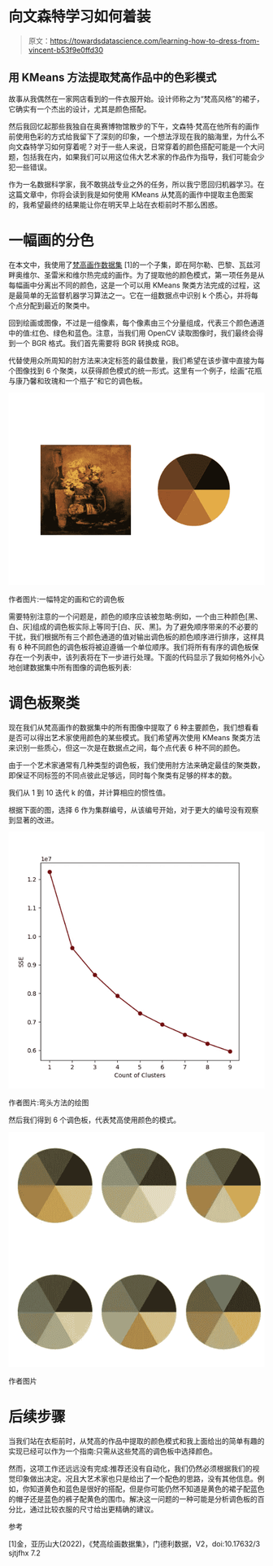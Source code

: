 # 向文森特学习如何着装

> 原文：<https://towardsdatascience.com/learning-how-to-dress-from-vincent-b53f9e0ffd30>

## 用 KMeans 方法提取梵高作品中的色彩模式

故事从我偶然在一家网店看到的一件衣服开始。设计师称之为“梵高风格”的裙子，它确实有一个杰出的设计，尤其是颜色搭配。

然后我回忆起那些我独自在奥赛博物馆散步的下午，文森特·梵高在他所有的画作前使用色彩的方式给我留下了深刻的印象，一个想法浮现在我的脑海里，为什么不向文森特学习如何穿着呢？对于一些人来说，日常穿着的颜色搭配可能是一个大问题，包括我在内，如果我们可以用这位伟大艺术家的作品作为指导，我们可能会少犯一些错误。

作为一名数据科学家，我不敢挑战专业之外的任务，所以我宁愿回归机器学习。在这篇文章中，你将会读到我是如何使用 KMeans 从梵高的画作中提取主色图案的，我希望最终的结果能让你在明天早上站在衣柜前时不那么困惑。

# 一幅画的分色

在本文中，我使用了[梵高画作数据集](https://data.mendeley.com/datasets/3sjjtjfhx7/2) [1]的一个子集，即在阿尔勒、巴黎、瓦兹河畔奥维尔、圣雷米和维尔热完成的画作。为了提取他的颜色模式，第一项任务是从每幅画中分离出不同的颜色，这是一个可以用 KMeans 聚类方法完成的过程，这是最简单的无监督机器学习算法之一。它在一组数据点中识别 k 个质心，并将每个点分配到最近的聚类中。

回到绘画或图像，不过是一组像素，每个像素由三个分量组成，代表三个颜色通道中的值:红色、绿色和蓝色。注意，当我们用 OpenCV 读取图像时，我们最终会得到一个 BGR 格式。我们首先需要将 BGR 转换成 RGB。

代替使用众所周知的肘方法来决定标签的最佳数量，我们希望在该步骤中直接为每个图像找到 6 个聚类，以获得颜色模式的统一形式。这里有一个例子，绘画“花瓶与康乃馨和玫瑰和一个瓶子”和它的调色板。

![](img/ec7b4dd661b75625e244ab8e1035015a.png)

作者图片:一幅特定的画和它的调色板

需要特别注意的一个问题是，颜色的顺序应该被忽略:例如，一个由三种颜色[黑、白、灰]组成的调色板实际上等同于[白、灰、黑]。为了避免顺序带来的不必要的干扰，我们根据所有三个颜色通道的值对输出调色板的颜色顺序进行排序，这样具有 6 种不同颜色的调色板将被迫遵循一个单位顺序。我们将所有有序的调色板保存在一个列表中，该列表将在下一步进行处理。下面的代码显示了我如何格外小心地创建数据集中所有图像的调色板列表:

# 调色板聚类

现在我们从梵高画作的数据集中的所有图像中提取了 6 种主要颜色，我们想看看是否可以得出艺术家使用颜色的某些模式。我们希望再次使用 KMeans 聚类方法来识别一些质心，但这一次是在数据点之间，每个点代表 6 种不同的颜色。

由于一个艺术家通常有几种类型的调色板，我们使用肘方法来确定最佳的聚类数，即保证不同标签的不同点彼此足够远，同时每个聚类有足够的样本的数。

我们从 1 到 10 迭代 k 的值，并计算相应的惯性值。

根据下面的图，选择 6 作为集群编号，从该编号开始，对于更大的编号没有观察到显著的改进。

![](img/a1dcbc7cc56201589ec24942e1be430a.png)

作者图片:弯头方法的绘图

然后我们得到 6 个调色板，代表梵高使用颜色的模式。

![](img/c75217c726e41fb8dbf6c5eae6e72992.png)

作者图片

# 后续步骤

当我们站在衣柜前时，从梵高的作品中提取的颜色模式和我上面给出的简单有趣的实现已经可以作为一个指南:只需从这些梵高的调色板中选择颜色。

然而，这项工作还远远没有完成:推荐还没有自动化，我们仍然必须根据我们的视觉印象做出决定。况且大艺术家也只是给出了一个配色的思路，没有其他信息。例如，你知道黄色和蓝色是很好的搭配，但是你可能仍然不知道是黄色的裙子配蓝色的帽子还是蓝色的裤子配黄色的围巾。解决这一问题的一种可能是分析调色板的百分比，通过比较衣服的尺寸给出更精确的建议。

参考

[1]金，亚历山大(2022)，《梵高绘画数据集》，门德利数据，V2，doi:10.17632/3 sjtjfhx 7.2